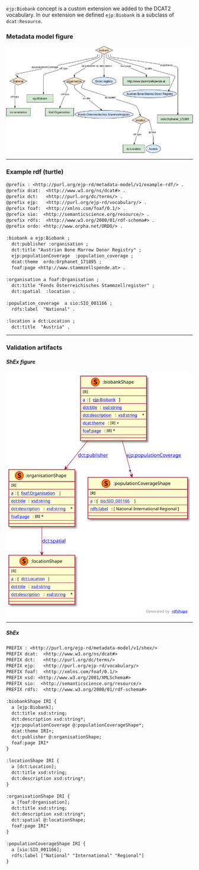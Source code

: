 `ejp:Biobank` concept is a custom extension we added to the DCAT2 vocabulary. In our extension we defined `ejp:Biobank` is a subclass of `dcat:Resource`.


### Metadata model figure

<p align="center"> 
    <a href="../images/turtle/biobank.png" target="_blank">
        <img src="../images/turtle/biobank.png"> 
    </a>
</p>


***

### Example rdf (turtle)

```ttl
@prefix : <http://purl.org/ejp-rd/metadata-model/v1/example-rdf/> .
@prefix dcat:  <http://www.w3.org/ns/dcat#> .
@prefix dct:   <http://purl.org/dc/terms/> .
@prefix ejp:   <http://purl.org/ejp-rd/vocabulary/> .
@prefix foaf:  <http://xmlns.com/foaf/0.1/> .
@prefix sio:  <http://semanticscience.org/resource/> .
@prefix rdfs:  <http://www.w3.org/2000/01/rdf-schema#> .
@prefix ordo: <http://www.orpha.net/ORDO/> .

:biobank a ejp:Biobank ;
  dct:publisher :organisation ;        
  dct:title "Austrian Bone Marrow Donor Registry" ;
  ejp:populationCoverage  :population_coverage ;
  dcat:theme  ordo:Orphanet_171895 ;
  foaf:page <http://www.stammzellspende.at> .

:organisation a foaf:Organisation ;
  dct:title "Fonds Österreichisches Stammzellregister" ;
  dct:spatial  :location .

:population_coverage  a sio:SIO_001166 ;
  rdfs:label  "National" .

:location a dct:Location ;
  dct:title  "Austria" .
```

***

### Validation artifacts 

##### ShEx figure

<p align="center"> 
    <a href="../images/shex/biobank.svg" target="_blank">
        <img src="../images/shex/biobank.svg"> 
    </a>
</p>

***
##### ShEx

``` ShEx
PREFIX : <http://purl.org/ejp-rd/metadata-model/v1/shex/>
PREFIX dcat:  <http://www.w3.org/ns/dcat#>
PREFIX dct:   <http://purl.org/dc/terms/>
PREFIX ejp:   <http://purl.org/ejp-rd/vocabulary/>
PREFIX foaf:  <http://xmlns.com/foaf/0.1/>
PREFIX xsd: <http://www.w3.org/2001/XMLSchema#>
PREFIX sio:  <http://semanticscience.org/resource/>
PREFIX rdfs:  <http://www.w3.org/2000/01/rdf-schema#>

:biobankShape IRI {
  a [ejp:Biobank];
  dct:title xsd:string;
  dct:description xsd:string*;
  ejp:populationCoverage @:populationCoverageShape*;
  dcat:theme IRI+;
  dct:publisher @:organisationShape;
  foaf:page IRI*
}

:locationShape IRI {
  a [dct:Location];
  dct:title xsd:string;
  dct:description xsd:string*;
}

:organisationShape IRI {
  a [foaf:Organisation];
  dct:title xsd:string;
  dct:description xsd:string*;
  dct:spatial @:locationShape;
  foaf:page IRI*
}

:populationCoverageShape IRI {
  a [sio:SIO_001166];
  rdfs:label ["National" "International" "Regional"]
}
```
